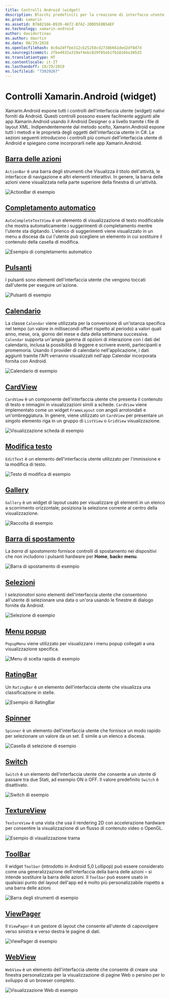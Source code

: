 ```yaml
---
title: Controlli Android (widget)
description: Blocchi predefiniti per la creazione di interfacce utente Xamarin.Android
ms.prod: xamarin
ms.assetid: B7A82166-B920-4672-B7A2-20DD5E0B5AEF
ms.technology: xamarin-android
author: davidortinau
ms.author: daortin
ms.date: 08/29/2018
ms.openlocfilehash: 8c0a2dffbe312cb25258cd2738b661ded2df8d7d
ms.sourcegitcommit: 2fbe4932a319af4ebc829f65eb1fb1816ba305d3
ms.translationtype: HT
ms.contentlocale: it-IT
ms.lasthandoff: 10/29/2019
ms.locfileid: "73029267"
---
```

# <a name="xamarinandroid-controls-widgets"></a>Controlli Xamarin.Android (widget)

Xamarin.Android espone tutti i controlli dell'interfaccia utente (widget) nativi forniti da Android. Questi controlli possono essere facilmente aggiunti alle app Xamarin.Android usando il Android Designer o a livello tramite i file di layout XML. Indipendentemente dal metodo scelto, Xamarin.Android espone tutti i metodi e le proprietà degli oggetti dell'interfaccia utente in C#. Le sezioni seguenti introducono i controlli più comuni dell'interfaccia utente di Android e spiegano come incorporarli nelle app Xamarin.Android.

## <a name="action-barandroiduser-interfacecontrolsaction-barmd"></a>[Barra delle azioni](~/android/user-interface/controls/action-bar.md) 

`ActionBar` è una barra degli strumenti che Visualizza il titolo dell'attività, le interfacce di navigazione e altri elementi interattivi. In genere, la barra delle azioni viene visualizzata nella parte superiore della finestra di un'attività.

![ActionBar di esempio](images/action-bar.png)

## <a name="auto-completeandroiduser-interfacecontrolsauto-completemd"></a>[Completamento automatico](~/android/user-interface/controls/auto-complete.md)

`AutoCompleteTextView` è un elemento di visualizzazione di testo modificabile che mostra automaticamente i suggerimenti di completamento mentre l'utente sta digitando. L'elenco di suggerimenti viene visualizzato in un menu a discesa da cui l'utente può scegliere un elemento in cui sostituire il contenuto della casella di modifica.

![Esempio di completamento automatico](images/auto-complete.png)

## <a name="buttonsandroiduser-interfacecontrolsbuttonsindexmd"></a>[Pulsanti](~/android/user-interface/controls/buttons/index.md)

I pulsanti sono elementi dell'interfaccia utente che vengono toccati dall'utente per eseguire un'azione.

![Pulsanti di esempio](images/buttons.png)

## <a name="calendarandroiduser-interfacecontrolscalendarmd"></a>[Calendario](~/android/user-interface/controls/calendar.md)

La classe `Calendar` viene utilizzata per la conversione di un'istanza specifica nel tempo (un valore in millisecondi offset rispetto al periodo) a valori quali anno, mese, ora, giorno del mese e data della settimana successiva.
`Calendar` supporta un'ampia gamma di opzioni di interazione con i dati del calendario, inclusa la possibilità di leggere e scrivere eventi, partecipanti e promemoria. Usando il provider di calendario nell'applicazione, i dati aggiunti tramite l'API verranno visualizzati nell'app Calendar incorporata fornita con Android.

![Calendario di esempio](images/calendar.png)

## <a name="cardviewandroiduser-interfacecontrolscard-viewmd"></a>[CardView](~/android/user-interface/controls/card-view.md)

`CardView` è un componente dell'interfaccia utente che presenta il contenuto di testo e immagini in visualizzazioni simili a schede. `CardView` viene implementato come un widget `FrameLayout` con angoli arrotondati e un'ombreggiatura. In genere, viene utilizzato un `CardView` per presentare un singolo elemento riga in un gruppo di `ListView` o `GridView` visualizzazione.

![Visualizzazione scheda di esempio](images/cardview.png)

## <a name="edit-textandroiduser-interfacecontrolsedit-textmd"></a>[Modifica testo](~/android/user-interface/controls/edit-text.md)

`EditText` è un elemento dell'interfaccia utente utilizzato per l'immissione e la modifica di testo.

![Testo di modifica di esempio](images/edit-text.png)

## <a name="galleryandroiduser-interfacecontrolsgallerymd"></a>[Gallery](~/android/user-interface/controls/gallery.md)

`Gallery` è un widget di layout usato per visualizzare gli elementi in un elenco a scorrimento orizzontale; posiziona la selezione corrente al centro della visualizzazione.

![Raccolta di esempio](images/gallery.png)

## <a name="navigation-barandroiduser-interfacecontrolsnavigation-barmd"></a>[Barra di spostamento](~/android/user-interface/controls/navigation-bar.md)

La *barra di spostamento* fornisce controlli di spostamento nei dispositivi che non includono i pulsanti hardware per **Home**, **back**e **menu**.

![Barra di spostamento di esempio](images/navigation-bar.png)

## <a name="pickersandroiduser-interfacecontrolspickersindexmd"></a>[Selezioni](~/android/user-interface/controls/pickers/index.md)

I *selezionatori* sono elementi dell'interfaccia utente che consentono all'utente di selezionare una data o un'ora usando le finestre di dialogo fornite da Android.

![Selezione di esempio](images/picker.png)

## <a name="popup-menuandroiduser-interfacecontrolspopup-menumd"></a>[Menu popup](~/android/user-interface/controls/popup-menu.md)

`PopupMenu` viene utilizzato per visualizzare i menu popup collegati a una visualizzazione specifica.

![Menu di scelta rapida di esempio](images/popup-menu.png)

## <a name="ratingbarandroiduser-interfacecontrolsratingbarmd"></a>[RatingBar](~/android/user-interface/controls/ratingbar.md)

Un `RatingBar` è un elemento dell'interfaccia utente che visualizza una classificazione in stelle.

![Esempio di RatingBar](ratingbar-images/01-ratingbar.png)

## <a name="spinnerandroiduser-interfacecontrolsspinnermd"></a>[Spinner](~/android/user-interface/controls/spinner.md)

`Spinner` è un elemento dell'interfaccia utente che fornisce un modo rapido per selezionare un valore da un set. È simile a un elenco a discesa. 

![Casella di selezione di esempio](images/spinner.png)

## <a name="switchandroiduser-interfacecontrolsswitchmd"></a>[Switch](~/android/user-interface/controls/switch.md)

`Switch` è un elemento dell'interfaccia utente che consente a un utente di passare tra due Stati, ad esempio ON o OFF. Il valore predefinito `Switch` è disattivato.

![Switch di esempio](images/switch.png)

## <a name="textureviewandroiduser-interfacecontrolstexture-viewmd"></a>[TextureView](~/android/user-interface/controls/texture-view.md)

`TextureView` è una vista che usa il rendering 2D con accelerazione hardware per consentire la visualizzazione di un flusso di contenuto video o OpenGL.

![Esempio di visualizzazione trama](images/texture-view.png)

## <a name="toolbarandroiduser-interfacecontrolstool-barindexmd"></a>[ToolBar](~/android/user-interface/controls/tool-bar/index.md)

Il widget `Toolbar` (introdotto in Android 5,0 Lollipop) può essere considerato come una generalizzazione dell'interfaccia della barra delle azioni &ndash; si intende sostituire la barra delle azioni. Il `Toolbar` può essere usato in qualsiasi punto del layout dell'app ed è molto più personalizzabile rispetto a una barra delle azioni.

![Barra degli strumenti di esempio](images/toolbar.png)

## <a name="viewpagerandroiduser-interfacecontrolsview-pagerindexmd"></a>[ViewPager](~/android/user-interface/controls/view-pager/index.md) 

Il `ViewPager` è un gestore di layout che consente all'utente di capovolgere verso sinistra e verso destra le pagine di dati.

![ViewPager di esempio](images/viewpager.png)

## <a name="webviewandroiduser-interfacecontrolsweb-viewmd"></a>[WebView](~/android/user-interface/controls/web-view.md)

`WebView` è un elemento dell'interfaccia utente che consente di creare una finestra personalizzata per la visualizzazione di pagine Web o persino per lo sviluppo di un browser completo.

![Visualizzazione Web di esempio](images/web-view.png)
